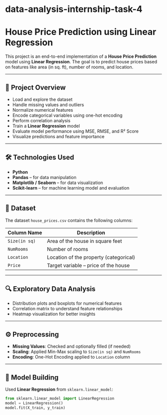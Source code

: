 # data-analysis-internship-task-4
#  House Price Prediction using Linear Regression

This project is an end-to-end implementation of a **House Price Prediction** model using **Linear Regression**. The goal is to predict house prices based on features like area (in sq. ft), number of rooms, and location.

---

## 📌 Project Overview

- Load and explore the dataset
- Handle missing values and outliers
- Normalize numerical features
- Encode categorical variables using one-hot encoding
- Perform correlation analysis
- Train a **Linear Regression** model
- Evaluate model performance using MSE, RMSE, and R² Score
- Visualize predictions and feature importance

---

## 🛠️ Technologies Used

- **Python**
- **Pandas** – for data manipulation
- **Matplotlib / Seaborn** – for data visualization
- **Scikit-learn** – for machine learning model and evaluation

---

## 📂 Dataset

The dataset `house_prices.csv` contains the following columns:

| Column Name     | Description                          |
|------------------|--------------------------------------|
| `Size(in sq)`     | Area of the house in square feet     |
| `NumRooms`        | Number of rooms                      |
| `Location`        | Location of the property (categorical) |
| `Price`           | Target variable – price of the house |

---

## 🔍 Exploratory Data Analysis

- Distribution plots and boxplots for numerical features
- Correlation matrix to understand feature relationships
- Heatmap visualization for better insights

---

## ⚙️ Preprocessing

- **Missing Values**: Checked and optionally filled (if needed)
- **Scaling**: Applied Min-Max scaling to `Size(in sq)` and `NumRooms`
- **Encoding**: One-Hot Encoding applied to `Location` column

---

## 🧠 Model Building

Used **Linear Regression** from `sklearn.linear_model`:

```python
from sklearn.linear_model import LinearRegression
model = LinearRegression()
model.fit(X_train, y_train)
